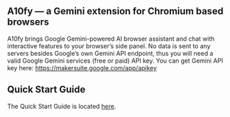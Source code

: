 ## A10fy — a Gemini extension for Chromium based browsers

A10fy brings Google Gemini-powered AI browser assistant and chat with interactive features to your browser’s side panel. No data is sent to any servers besides Google’s own Gemini API endpoint, thus you will need a valid Google Gemini services (free or paid) API key. You can get Gemini API key here: https://makersuite.google.com/app/apikey

## Quick Start Guide
The Quick Start Guide is located [here](https://a10fy.net/quickstart/index.html). 